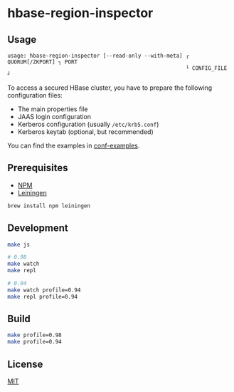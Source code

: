 # hbase-region-inspector

## Usage

```
usage: hbase-region-inspector [--read-only --with-meta] ┌ QUORUM[/ZKPORT] ┐ PORT
                                                        └ CONFIG_FILE     ┘
```

To access a secured HBase cluster, you have to prepare the following
configuration files:

- The main properties file
- JAAS login configuration
- Kerberos configuration (usually `/etc/krb5.conf`)
- Kerberos keytab (optional, but recommended)

You can find the examples in [conf-examples](conf-examples/).

## Prerequisites

- [NPM](https://www.npmjs.com/)
- [Leiningen](https://github.com/technomancy/leiningen)

```sh
brew install npm leiningen
```

## Development

```sh
make js

# 0.98
make watch
make repl

# 0.94
make watch profile=0.94
make repl profile=0.94
```

## Build

```sh
make profile=0.98
make profile=0.94
```

## License

[MIT](LICENSE)
